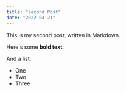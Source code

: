 ```yaml
---
title: "second Post"
date: "2022-04-21"
---
```


This is my second post, written in Markdown.

Here's some **bold text**.

And a list:

-   One
-   Two
-   Three
